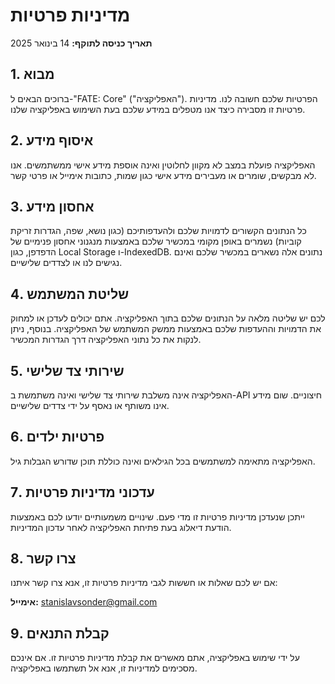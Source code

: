 # מדיניות פרטיות

**תאריך כניסה לתוקף:** 14 בינואר 2025

## 1. מבוא

ברוכים הבאים ל-"FATE: Core" ("האפליקציה"). הפרטיות שלכם חשובה לנו. מדיניות פרטיות זו מסבירה כיצד אנו מטפלים במידע שלכם בעת השימוש באפליקציה שלנו.

## 2. איסוף מידע

האפליקציה פועלת במצב לא מקוון לחלוטין ואינה אוספת מידע אישי ממשתמשים. אנו לא מבקשים, שומרים או מעבירים מידע אישי כגון שמות, כתובות אימייל או פרטי קשר.

## 3. אחסון מידע

כל הנתונים הקשורים לדמויות שלכם ולהעדפותיכם (כגון נושא, שפה, הגדרות זריקת קוביות) נשמרים באופן מקומי במכשיר שלכם באמצעות מנגנוני אחסון פנימיים של הדפדפן, כגון Local Storage ו-IndexedDB. נתונים אלה נשארים במכשיר שלכם ואינם נגישים לנו או לצדדים שלישיים.

## 4. שליטת המשתמש

לכם יש שליטה מלאה על הנתונים שלכם בתוך האפליקציה. אתם יכולים לעדכן או למחוק את הדמויות וההעדפות שלכם באמצעות ממשק המשתמש של האפליקציה. בנוסף, ניתן לנקות את כל נתוני האפליקציה דרך הגדרות המכשיר.

## 5. שירותי צד שלישי

האפליקציה אינה משלבת שירותי צד שלישי ואינה משתמשת ב-API חיצוניים. שום מידע אינו משותף או נאסף על ידי צדדים שלישיים.

## 6. פרטיות ילדים

האפליקציה מתאימה למשתמשים בכל הגילאים ואינה כוללת תוכן שדורש הגבלות גיל.

## 7. עדכוני מדיניות פרטיות

ייתכן שנעדכן מדיניות פרטיות זו מדי פעם. שינויים משמעותיים יודעו לכם באמצעות הודעת דיאלוג בעת פתיחת האפליקציה לאחר עדכון המדיניות.

## 8. צרו קשר

אם יש לכם שאלות או חששות לגבי מדיניות פרטיות זו, אנא צרו קשר איתנו:

**אימייל:** [stanislavsonder@gmail.com](mailto:stanislavsonder@gmail.com)

## 9. קבלת התנאים

על ידי שימוש באפליקציה, אתם מאשרים את קבלת מדיניות פרטיות זו. אם אינכם מסכימים למדיניות זו, אנא אל תשתמשו באפליקציה.
